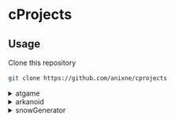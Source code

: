 # cProjects

## Usage
Clone this repository
```bash
git clone https://github.com/anixne/cprojects
```

<details>
<summary>atgame</summary>
  
### Windows
```
bin\atgame.exe
```
### Linux
to run the executable file you will need wine.
```bash
wine bin/atgame.exe
```


### Gameplay
E - exit <br>
W - up <br>
S - down <br>
A - left <br>
D - right. <br>

Enjoy.



![image](./assets/gameplay.png)

### Conclusion
If you have problems or ideas create a new issue.
  </details>
<details>
<summary> arkanoid</summary>
  
### Windows
```
bin\arkanoid.exe
```
### Linux
to run the executable file you will need wine.
```bash
wine bin/arkanoid.exe
```
  
  
 ### Gameplay
Esc - exit <br>
W - start <br>
A - left <br>
D - right. <br>
  
Enjoy.



![image](./assets/arkanoidgp.png)
  </details>
<details>
  <summary>snowGenerator</summary>
    
### Windows
```
bin\genesnow.exe
```
### Linux
to run the executable file you will need wine.
```bash
wine bin/genesnow.exe
```

Level 1  
![image](./assets/snow.png)

Level 2
![image](./assets/arkanoid lvl2.png)  
  
Level 3
  
![image](./assets/arkanoid lvl3.png)  
  
</details>  

